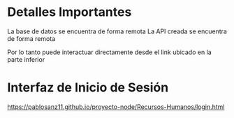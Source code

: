 # Detalles Importantes

La base de datos se encuentra de forma remota
La API creada se encuentra de forma remota

Por lo tanto puede interactuar directamente desde el link ubicado en la parte inferior

# Interfaz de Inicio de Sesión

https://pablosanz11.github.io/proyecto-node/Recursos-Humanos/login.html
